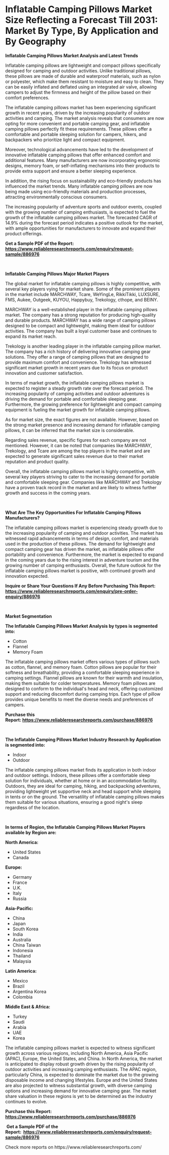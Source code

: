 <p><h1>Inflatable Camping Pillows Market Size Reflecting a Forecast Till 2031: Market By Type, By Application and By Geography</h1></p><p><strong>Inflatable Camping Pillows Market Analysis and Latest Trends</strong></p>
<p><p>Inflatable camping pillows are lightweight and compact pillows specifically designed for camping and outdoor activities. Unlike traditional pillows, these pillows are made of durable and waterproof materials, such as nylon or polyester, which make them resistant to moisture and easy to clean. They can be easily inflated and deflated using an integrated air valve, allowing campers to adjust the firmness and height of the pillow based on their comfort preferences.</p><p>The inflatable camping pillows market has been experiencing significant growth in recent years, driven by the increasing popularity of outdoor activities and camping. The market analysis reveals that consumers are now opting for more convenient and portable camping gear, and inflatable camping pillows perfectly fit these requirements. These pillows offer a comfortable and portable sleeping solution for campers, hikers, and backpackers who prioritize light and compact equipment.</p><p>Moreover, technological advancements have led to the development of innovative inflatable camping pillows that offer enhanced comfort and additional features. Many manufacturers are now incorporating ergonomic designs, memory foam, or self-inflating mechanisms into their products to provide extra support and ensure a better sleeping experience.</p><p>In addition, the rising focus on sustainability and eco-friendly products has influenced the market trends. Many inflatable camping pillows are now being made using eco-friendly materials and production processes, attracting environmentally conscious consumers.</p><p>The increasing popularity of adventure sports and outdoor events, coupled with the growing number of camping enthusiasts, is expected to fuel the growth of the inflatable camping pillows market. The forecasted CAGR of 14.9% during the forecast period indicates a positive outlook for the market, with ample opportunities for manufacturers to innovate and expand their product offerings.</p></p>
<p><strong>Get a Sample PDF of the Report:&nbsp; <a href="https://www.reliableresearchreports.com/enquiry/request-sample/886976">https://www.reliableresearchreports.com/enquiry/request-sample/886976</a></strong></p>
<p>&nbsp;</p>
<p><strong>Inflatable Camping Pillows Major Market Players</strong></p>
<p><p>The global market for inflatable camping pillows is highly competitive, with several key players vying for market share. Some of the prominent players in the market include MARCHWAY, Tcare, WeYingLe, RikkiTikki, LUXSURE, FMS, Aukee, Outgeek, KUYOU, Happybuy, Trekology, cthope, and BEINY.</p><p>MARCHWAY is a well-established player in the inflatable camping pillows market. The company has a strong reputation for producing high-quality and durable products. MARCHWAY has a wide range of camping pillows designed to be compact and lightweight, making them ideal for outdoor activities. The company has built a loyal customer base and continues to expand its market reach. </p><p>Trekology is another leading player in the inflatable camping pillow market. The company has a rich history of delivering innovative camping gear solutions. They offer a range of camping pillows that are designed to provide maximum comfort and convenience. Trekology has witnessed significant market growth in recent years due to its focus on product innovation and customer satisfaction.</p><p>In terms of market growth, the inflatable camping pillows market is expected to register a steady growth rate over the forecast period. The increasing popularity of camping activities and outdoor adventures is driving the demand for portable and comfortable sleeping gear. Furthermore, the growing preference for lightweight and compact camping equipment is fueling the market growth for inflatable camping pillows.</p><p>As for market size, the exact figures are not available. However, based on the strong market presence and increasing demand for inflatable camping pillows, it can be inferred that the market size is considerable.</p><p>Regarding sales revenue, specific figures for each company are not mentioned. However, it can be noted that companies like MARCHWAY, Trekology, and Tcare are among the top players in the market and are expected to generate significant sales revenue due to their market reputation and product quality.</p><p>Overall, the inflatable camping pillows market is highly competitive, with several key players striving to cater to the increasing demand for portable and comfortable sleeping gear. Companies like MARCHWAY and Trekology have a proven track record in the market and are likely to witness further growth and success in the coming years.</p></p>
<p>&nbsp;</p>
<p><strong>What Are The Key Opportunities For Inflatable Camping Pillows Manufacturers?</strong></p>
<p><p>The inflatable camping pillows market is experiencing steady growth due to the increasing popularity of camping and outdoor activities. The market has witnessed rapid advancements in terms of design, comfort, and materials used in the production of these pillows. The demand for lightweight and compact camping gear has driven the market, as inflatable pillows offer portability and convenience. Furthermore, the market is expected to expand in the coming years due to the rising interest in adventure tourism and the growing number of camping enthusiasts. Overall, the future outlook for the inflatable camping pillows market is positive, with continued growth and innovation expected.</p></p>
<p><strong>Inquire or Share Your Questions If Any Before Purchasing This Report: <a href="https://www.reliableresearchreports.com/enquiry/pre-order-enquiry/886976">https://www.reliableresearchreports.com/enquiry/pre-order-enquiry/886976</a></strong></p>
<p>&nbsp;</p>
<p><strong>Market Segmentation</strong></p>
<p><strong>The Inflatable Camping Pillows Market Analysis by types is segmented into:</strong></p>
<p><ul><li>Cotton</li><li>Flannel</li><li>Memory Foam</li></ul></p>
<p><p>The inflatable camping pillows market offers various types of pillows such as cotton, flannel, and memory foam. Cotton pillows are popular for their softness and breathability, providing a comfortable sleeping experience in camping settings. Flannel pillows are known for their warmth and insulation, making them suitable for colder temperatures. Memory foam pillows are designed to conform to the individual's head and neck, offering customized support and reducing discomfort during camping trips. Each type of pillow provides unique benefits to meet the diverse needs and preferences of campers.</p></p>
<p><strong>Purchase this Report:&nbsp;<a href="https://www.reliableresearchreports.com/purchase/886976">https://www.reliableresearchreports.com/purchase/886976</a></strong></p>
<p>&nbsp;</p>
<p><strong>The Inflatable Camping Pillows Market Industry Research by Application is segmented into:</strong></p>
<p><ul><li>Indoor</li><li>Outdoor</li></ul></p>
<p><p>The inflatable camping pillows market finds its application in both indoor and outdoor settings. Indoors, these pillows offer a comfortable sleep solution for individuals, whether at home or in an accommodation facility. Outdoors, they are ideal for camping, hiking, and backpacking adventures, providing lightweight yet supportive neck and head support while sleeping in tents or on the ground. The versatility of inflatable camping pillows makes them suitable for various situations, ensuring a good night's sleep regardless of the location.</p></p>
<p>&nbsp;</p>
<p><strong>In terms of Region, the Inflatable Camping Pillows Market Players available by Region are:</strong></p>
<p>
    <p> <strong> North America: </strong>
        <ul>
            <li>United States</li>
            <li>Canada</li>
        </ul>
        </p> 
    <p> <strong> Europe: </strong>
        <ul>
            <li>Germany</li>
            <li>France</li>
            <li>U.K.</li>
            <li>Italy</li>
            <li>Russia</li>
        </ul>
        </p> 
    <p> <strong> Asia-Pacific: </strong>
        <ul>
            <li>China</li>
            <li>Japan</li>
            <li>South Korea</li>
            <li>India</li>
            <li>Australia</li>
            <li>China Taiwan</li>
            <li>Indonesia</li>
            <li>Thailand</li>
            <li>Malaysia</li>
        </ul>
        </p> 
    <p> <strong> Latin America: </strong>
        <ul>
            <li>Mexico</li>
            <li>Brazil</li>
            <li>Argentina Korea</li>
            <li>Colombia</li>
        </ul>
        </p> 
    <p> <strong> Middle East & Africa: </strong>
        <ul>
            <li>Turkey</li>
            <li>Saudi</li>
            <li>Arabia</li>
            <li>UAE</li>
            <li>Korea</li>
        </ul>
    </p>
    </p>
<p><p>The inflatable camping pillows market is expected to witness significant growth across various regions, including North America, Asia Pacific (APAC), Europe, the United States, and China. In North America, the market is anticipated to display robust growth driven by the rising popularity of outdoor activities and increasing camping enthusiasts. The APAC region, particularly China, is expected to dominate the market due to the growing disposable income and changing lifestyles. Europe and the United States are also projected to witness substantial growth, with diverse camping options and increasing demand for innovative camping gear. The market share valuation in these regions is yet to be determined as the industry continues to evolve.</p></p>
<p><strong>Purchase this Report: <a href="https://www.reliableresearchreports.com/purchase/886976">https://www.reliableresearchreports.com/purchase/886976</a></strong></p>
<p>&nbsp;<strong>Get a Sample PDF of the Report:&nbsp;&nbsp;<a href="https://www.reliableresearchreports.com/enquiry/request-sample/886976">https://www.reliableresearchreports.com/enquiry/request-sample/886976</a></strong></p>
<p><strong></strong></p>
<p>Check more reports on https://www.reliableresearchreports.com/</p>